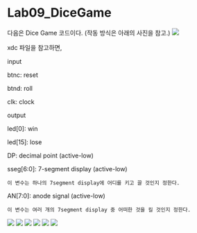 # Lab09_DiceGame
다음은 Dice Game 코드이다.
(작동 방식은 아래의 사진을 참고.)
<img src="./DiceGame.jpg">


xdc 파일을 참고하면,


input

btnc: reset

btnd: roll

clk: clock


output

led[0]: win

led[15]: lose

DP: decimal point (active-low)

sseg[6:0]: 7-segment display (active-low)

    이 변수는 하나의 7segment display에 어디를 키고 끌 것인지 정한다.

AN[7:0]: anode signal (active-low)

    이 변수는 여러 개의 7segment display 중 어떠한 것을 킬 것인지 정한다.


<img src="./Lab09_DiceGameMachine_reset.jpg">
<img src="./Lab09_DiceGameMachine_process.jpg">
<img src="./Lab09_DiceGameMachine_lose(1).jpg">
<img src="./Lab09_DiceGameMachine_win.jpg">
<img src="./Lab09_DiceGameMachine_process(1).jpg">
<img src="./Lab09_DiceGameMachine_lose.jpg">